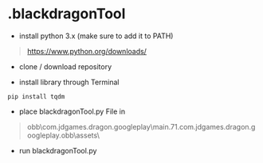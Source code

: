 # .blackdragonTool

- install python 3.x (make sure to add it to PATH)
> https://www.python.org/downloads/

- clone / download repository

- install library through Terminal
```
pip install tqdm
```

- place blackdragonTool.py File in
> obb\com.jdgames.dragon.googleplay\main.71.com.jdgames.dragon.googleplay.obb\assets\

- run blackdragonTool.py
